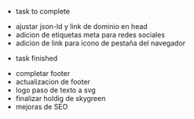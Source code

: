 * task to complete
- ajustar json-ld y link de dominio en head
- adicion de etiquetas meta para redes sociales
- adicion de link para icono de pestaña del navegador

* task finished
- completar footer
- actualizacion de footer
- logo paso de texto a svg
- finalizar holdig de skygreen
- mejoras de SEO